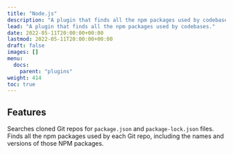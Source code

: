 ```yaml
---
title: "Node.js"
description: "A plugin that finds all the npm packages used by codebases."
lead: "A plugin that finds all the npm packages used by codebases."
date: 2022-05-11T20:00:00+00:00
lastmod: 2022-05-11T20:00:00+00:00
draft: false
images: []
menu:
  docs:
    parent: "plugins"
weight: 414
toc: true
---
```


## Features

Searches cloned Git repos for `package.json` and `package-lock.json` files.  Finds all the npm packages used by each
Git repo, including the names and versions of those NPM packages.
